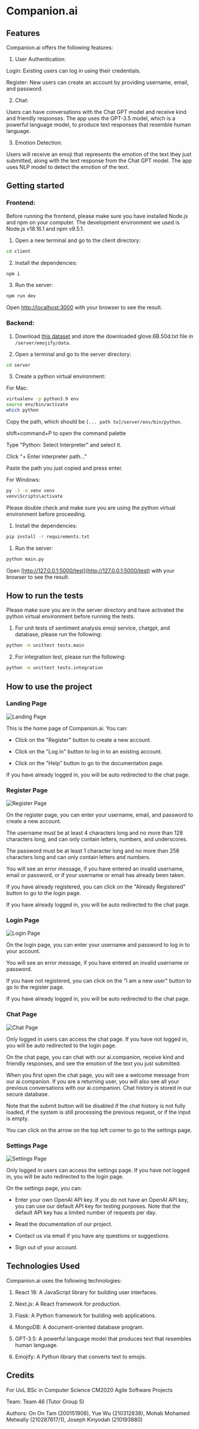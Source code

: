 # Companion.ai

## Features

Companion.ai offers the following features:

1. User Authentication:

Login: Existing users can log in using their credentials.

Register: New users can create an account by providing username, email, and password.

2. Chat:

Users can have conversations with the Chat GPT model and receive kind and friendly responses. The app uses the GPT-3.5 model, which is a powerful language model, to produce text responses that resemble human language.

3. Emotion Detection:

Users will receive an emoji that represents the emotion of the text they just submitted, along with the text response from the Chat GPT model. The app uses NLP model to detect the emotion of the text.

## Getting started

### Frontend:

Before running the frontend, please make sure you have installed Node.js and npm on your computer. The development environment we used is Node.js v18.16.1 and npm v9.5.1.

1. Open a new terminal and go to the client directory:
```bash
cd client
```

2. Install the dependencies:
```bash
npm i
```

3. Run the server:
```bash
npm run dev
```
Open [http://localhost:3000](http://localhost:3000) with your browser to see the result.

### Backend:

1. Download [this dataset](https://www.kaggle.com/datasets/watts2/glove6b50dtxt?resource=download) and store the downloaded glove.6B.50d.txt file in `/server/emojify/data`.

2. Open a terminal and go to the server directory:
```bash
cd server
```

3. Create a python virtual environment:

For Mac:
```bash
virtualenv -p python3.9 env
source env/bin/activate
which python
```
Copy the path, which should be `[... path to]/server/env/bin/python`. 

shift+command+P to open the command palette

Type "Python: Select Interpreter" and select it.

Click "+ Enter interpreter path..."

Paste the path you just copied and press enter.

For Windows:
```bash
py -3 -m venv venv
venv\Scripts\activate
```
Please double check and make sure you are using the python virtual environment before proceeding.

1. Install the dependencies:
```bash
pip install -r requirements.txt
```

1. Run the server:
```bash
python main.py
```
Open [http://127.0.0.1:5000/test](http://127.0.0.1:5000/test) with your browser to see the result.



## How to run the tests

Please make sure you are in the server directory and have activated the python virtual environment before running the tests.

1. For unit tests of sentiment analysis emoji service, chatgpt, and database, please run the following:
```bash
python -m unittest tests.main
```

2. For integration test, please run the following:
```bash
python -m unittest tests.integration
```


## How to use the project

### Landing Page
![Landing Page](/client/public/home.jpeg)

This is the home page of Companion.ai. You can:

- Click on the "Register" button to create a new account.
  
- Click on the "Log in" button to log in to an existing account.
  
- Click on the "Help" button to go to the documentation page.

If you have already logged in, you will be auto redirected to the chat page.

### Register Page
![Register Page](/client/public/register.jpeg)

On the register page, you can enter your username, email, and password to create a new account. 

The username must be at least 4 characters long and no more than 128 characters long, and can only contain letters, numbers, and underscores.

The password must be at least 1 character long and no more than 256 characters long and can only contain letters and numbers.

You will see an error message, if you have entered an invalid username, email or password, or if your username or email has already been taken.

If you have already registered, you can click on the "Already Registered" button to go to the login page. 

If you have already logged in, you will be auto redirected to the chat page.

### Login Page
![Login Page](/client/public/login.jpeg)

On the login page, you can enter your username and password to log in to your account.

You will see an error message, if you have entered an invalid username or password.

If you have not registered, you can click on the "I am a new user" button to go to the register page.

If you have already logged in, you will be auto redirected to the chat page.
### Chat Page
![Chat Page](/client/public/chat.jpeg)

Only logged in users can access the chat page. If you have not logged in, you will be auto redirected to the login page.

On the chat page, you can chat with our ai.companion, receive kind and friendly responses, and see the emotion of the text you just submitted.

When you first open the chat page, you will see a welcome message from our ai.companion. If you are a returning user, you will also see all your previous conversations with our ai.companion. Chat history is stored in our secure database.

Note that the submit button will be disabled if the chat history is not fully loaded, if the system is still processing the previous request, or if the input is empty.

You can click on the arrow on the top left corner to go to the settings page.

### Settings Page
![Settings Page](/client/public/settings.jpeg)

Only logged in users can access the settings page. If you have not logged in, you will be auto redirected to the login page.

On the settings page, you can:

- Enter your own OpenAI API key. If you do not have an OpenAI API key, you can use our default API key for testing purposes. Note that the default API key has a limited number of requests per day.
  
- Read the documentation of our project.
  
- Contact us via email if you have any questions or suggestions.
  
- Sign out of your account.
  
## Technologies Used

Companion.ai uses the following technologies:

1. React 18: A JavaScript library for building user interfaces.

2. Next.js: A React framework for production.

3. Flask: A Python framework for building web applications.

4. MongoDB: A document-oriented database program.

5. GPT-3.5: A powerful language model that produces text that resembles human language.

6. Emojify: A Python library that converts text to emojis.
   
## Credits

For UoL BSc in Computer Science CM2020 Agile Software Projects

Team: Team 46 (Tutor Group 5)

Authors: On On Tam (200151908), Yue Wu (210312838), Mohab Mohamed Metwally (210287617/1), Joseph Kinyodah (210193880)